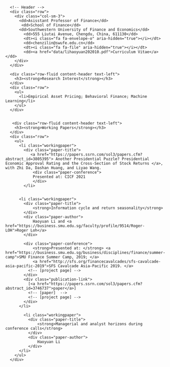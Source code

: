 <html lang="en">
  <body>
    <div class="container" id="container">
    
      <!-- Header -->
      <div class="row">
        <div class="col-sm-3">
          <dd>Asisstant Professor of Finance</dd>
           <dd>School of Finance</dd>
          <dd>Southwestern University of Finance and Economics</dd>
            <dd>555 Liutai Avenue, Chengdu, China, 611130</dd>
            <dt><i class="fa fa-envelope-o" aria-hidden="true"></i></dt>
            <dd>chenzilin@swufe.edu.cn</dd>
            <dt><i class="fa fa-file" aria-hidden="true"></i></dt>
            <dd><a href="data/lihaoyuan202010.pdf">Curriculum Vitae</a></dd>
        </div>
      </div>

      <div class="row-fluid content-header text-left">
        <h3><strong>Research Interest</strong></h3>
      </div>
      <div class="row">
        <ul>
          <li>Empirical Asset Pricing; Behavioral Finance; Machine Learning</li>
        </ul>
      </div>
      
      
       <div class="row-fluid content-header text-left">
        <h3><strong>Working Papers</strong></h3>
      </div>
      <div class="row">
        <ul>
          <li class="workingpaper">
            <div class="paper-title">
               <a href="https://papers.ssrn.com/sol3/papers.cfm?abstract_id=3805395"> Another Presidential Puzzle? Presidential Economic Approval Rating and the Cross-Section of Stock Returns </a>, with Zhi Da, Dashan Huang, and Liyao Wang.
                <div class="paper-conference">
                Presented at: CICF 2021
                </div>
            </li>

          
          <li class="workingpaper">
            <div class="paper-title">
                <strong>Information cycle and return seasonality</strong>
            </div>
            <div class="paper-author">
                Haoyuan Li and <a href="https://business.smu.edu.sg/faculty/profile/9514/Roger-LOH">Roger Loh</a>
            </div>
          
            <div class="paper-conference">
                <strong>Presented at: </strong> <a href="https://business.smu.edu.sg/business/disciplines/finance/summer-camp">SMU Finance Summer Camp, 2019; </a> 
                <a href="http://sfs.org/financecavalcades/sfs-cavalcade-asia-pacific-2019">SFS Cavalcade Asia-Pacific 2019. </a>
              <!-- [project page] -->
            </div>
            <div class="publication-link">
              [<a href="https://papers.ssrn.com/sol3/papers.cfm?abstract_id=3746737">paper</a>]
              <!-- [paper]  -->
              <!-- [project page] -->
            </div>
          </li>
          
            <li class="workingpaper">
              <div class="paper-title">
                  <strong>Managerial and analyst horizons during conference calls</strong>
              </div>
              <div class="paper-author">
                  Haoyuan Li 
              </div>          
          </li>
        </ul>
      </div>
         

